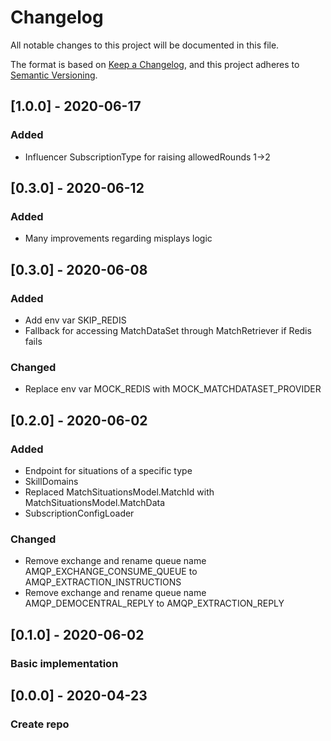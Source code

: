 # Changelog
All notable changes to this project will be documented in this file.

The format is based on [Keep a Changelog](https://keepachangelog.com/en/1.0.0/),
and this project adheres to [Semantic Versioning](https://semver.org/spec/v2.0.0.html).

## [1.0.0] - 2020-06-17
### Added
- Influencer SubscriptionType for raising allowedRounds 1->2 

## [0.3.0] - 2020-06-12
### Added
- Many improvements regarding misplays logic

## [0.3.0] - 2020-06-08
### Added
- Add env var SKIP_REDIS
- Fallback for accessing MatchDataSet through MatchRetriever if Redis fails

### Changed
- Replace env var MOCK_REDIS with MOCK_MATCHDATASET_PROVIDER

## [0.2.0] - 2020-06-02
### Added
- Endpoint for situations of a specific type
- SkillDomains
- Replaced MatchSituationsModel.MatchId with MatchSituationsModel.MatchData
- SubscriptionConfigLoader

### Changed
- Remove exchange and rename queue name AMQP_EXCHANGE_CONSUME_QUEUE to AMQP_EXTRACTION_INSTRUCTIONS
- Remove exchange and rename queue name AMQP_DEMOCENTRAL_REPLY to AMQP_EXTRACTION_REPLY

## [0.1.0] - 2020-06-02
### Basic implementation

## [0.0.0] - 2020-04-23
### Create repo
